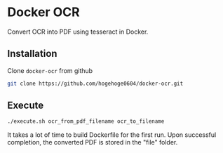 # Docker OCR
Convert OCR into PDF using tesseract in Docker.

## Installation
Clone `docker-ocr` from github
```bash
git clone https://github.com/hogehoge0604/docker-ocr.git
```

## Execute
```bash
./execute.sh ocr_from_pdf_filename ocr_to_filename
```
It takes a lot of time to build Dockerfile for the first run.
Upon successful completion, the converted PDF is stored in the "file" folder.

